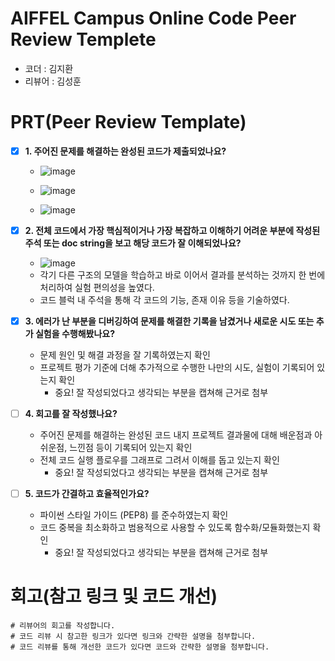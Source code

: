# AIFFEL Campus Online Code Peer Review Templete
- 코더 : 김지환
- 리뷰어 : 김성훈

# PRT(Peer Review Template)
- [x]  **1. 주어진 문제를 해결하는 완성된 코드가 제출되었나요?**

    - ![image](https://github.com/user-attachments/assets/ed03d4bd-66a1-4d9b-bdf9-d02521cd4362)

    - ![image](https://github.com/user-attachments/assets/d4d58973-72c6-41bd-a213-e02e3ae57d71)

    - ![image](https://github.com/user-attachments/assets/fe061359-f305-42de-84ca-a2e3bd665b3b)

   
    
- [x]  **2. 전체 코드에서 가장 핵심적이거나 가장 복잡하고 이해하기 어려운 부분에 작성된 
주석 또는 doc string을 보고 해당 코드가 잘 이해되었나요?**
    
    - ![image](https://github.com/user-attachments/assets/52ea7802-15e9-4140-a020-952cea856143)
    - 각기 다른 구조의 모델을 학습하고 바로 이어서 결과를 분석하는 것까지 한 번에 처리하여 실험 편의성을 높였다.
    - 코드 블럭 내 주석을 통해 각 코드의 기능, 존재 이유 등을 기술하였다.

        
- [x]  **3. 에러가 난 부분을 디버깅하여 문제를 해결한 기록을 남겼거나
새로운 시도 또는 추가 실험을 수행해봤나요?**
    - 문제 원인 및 해결 과정을 잘 기록하였는지 확인
    - 프로젝트 평가 기준에 더해 추가적으로 수행한 나만의 시도, 
    실험이 기록되어 있는지 확인
        - 중요! 잘 작성되었다고 생각되는 부분을 캡쳐해 근거로 첨부
        
- [ ]  **4. 회고를 잘 작성했나요?**
    - 주어진 문제를 해결하는 완성된 코드 내지 프로젝트 결과물에 대해
    배운점과 아쉬운점, 느낀점 등이 기록되어 있는지 확인
    - 전체 코드 실행 플로우를 그래프로 그려서 이해를 돕고 있는지 확인
        - 중요! 잘 작성되었다고 생각되는 부분을 캡쳐해 근거로 첨부
        
- [ ]  **5. 코드가 간결하고 효율적인가요?**
    - 파이썬 스타일 가이드 (PEP8) 를 준수하였는지 확인
    - 코드 중복을 최소화하고 범용적으로 사용할 수 있도록 함수화/모듈화했는지 확인
        - 중요! 잘 작성되었다고 생각되는 부분을 캡쳐해 근거로 첨부


# 회고(참고 링크 및 코드 개선)
```
# 리뷰어의 회고를 작성합니다.
# 코드 리뷰 시 참고한 링크가 있다면 링크와 간략한 설명을 첨부합니다.
# 코드 리뷰를 통해 개선한 코드가 있다면 코드와 간략한 설명을 첨부합니다.
```
